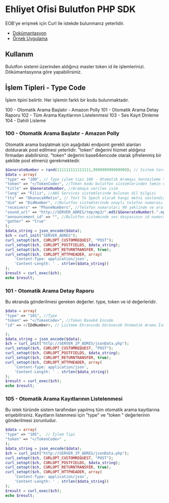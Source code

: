 # Ehliyet Ofisi Bulutfon PHP SDK

EOB'ye erişmek için Curl ile istekde bulunmanız yeterlidir.

* [Dokümantasyon]()
* [Örnek Uygulama]()

## Kullanım

Bulutfon sistemi üzerinden aldığınız master token id ile işlemlerinizi. Dökümantasyona göre yapabilirsiniz.

## İşlem Tipleri - Type Code 
İşlem tipini belirtir. Her işlemin farklı bir kodu bulunmaktadır.

100 - Otomatik Arama Başlatır - Amazon Polly
101 - Otomatik Arama Detay Raporu
102 - Tüm Arama Kayıtlarının Listelenmesi
103 - Ses Kayıt Dinleme
104 - Dahili Lisleme



### 100 - Otomatik Arama Başlatır - Amazon Polly

Otomatik arama başlatmak için aşağıdaki endpoint gerekli alanları doldurarak post edilmesi yeterlidir. "token" değerini hizmet aldığınız firmadan alabilirsiniz. "token" değerini base64encode olarak şifrelenmiş bir şekilde post etmeniz gerekmektedir.

```php
$GenerateNumber = rand(111111111111111,999999999999999); // Sistem tarafından üretilen rasgele numara.
$data = array(
"type" => "100", // Type işlem tipi 100 - Otomatik Aramayı Sentezleme Yaparak Başlatır.
"token" => "</TokenCode>", //Token kodu bulutfon sistemlerinden temin edilmeli. Base64 Encode edilerek gönderilmeli.
"title" => $GenerateNumber, //Aramaya verilen isim
"lang" => "Filiz", //AWS Services sistemlerinde bulunan dil bilgisi
"tts" => "OkunacakMetin", // Text To Spech olarak hangi metni seslendirmek isteniyorsa - Amazon Web Services
"did" => "DidNumber", //Bulutfon sistemlerinde onaylı telefon numarası
"receivers" => "PhoneNumbers", //Telefon numaraları 90 şeklinde ve aralarına , işareti şeklinde
"sound_url" => "http://SERVER_ADRES/tmp/mp3/".md5($GenerateNumber).".mp3", //Dışardan çağırılan ses dosyası
"announcement_id" => "", //Bulutfon sisteminde ses dosyasının id numarası
"gather" => "true"
);   
$data_string = json_encode($data);
$ch = curl_init("SERVER_ADRES");
curl_setopt($ch, CURLOPT_CUSTOMREQUEST, "POST");
curl_setopt($ch, CURLOPT_POSTFIELDS, $data_string);
curl_setopt($ch, CURLOPT_RETURNTRANSFER, true);
curl_setopt($ch, CURLOPT_HTTPHEADER, array(
    'Content-Type: application/json',
    'Content-Length: ' . strlen($data_string))
);       
$result = curl_exec($ch);
echo $result;

```

### 101 - Otomatik Arama Detay Raporu

Bu ekranda gönderilmesi gereken değerler. type, token ve id değerleridir. 


```php
$data = array(
"type" => "101", //Type
"token" => "</TokenCode>", //Token Base64 Encode
"id" => </IDdNumber>, // Listeme Ekranında Görünecek Otomatik Arama İsmi

);   
$data_string = json_encode($data);
$ch = curl_init("http://SERVER_IP_ADRES/jsonData.php");
curl_setopt($ch, CURLOPT_CUSTOMREQUEST, "POST");
curl_setopt($ch, CURLOPT_POSTFIELDS, $data_string);
curl_setopt($ch, CURLOPT_RETURNTRANSFER, true);
curl_setopt($ch, CURLOPT_HTTPHEADER, array(
    'Content-Type: application/json',
    'Content-Length: ' . strlen($data_string))
);       
$result = curl_exec($ch);
echo $result;
```


### 105 - Otomatik Arama Kayıtlarının Listelenmesi 

Bu istek türünde sistem tarafından yapılmış tüm otomatik arama kayıtlarına erişebilirsiniz. Kayıtların listenmesi için "type" ve "token " değerlerinin gönderilmesi zorunludur. 

```php
$data = array(
"type" => "105",  // İşlem Tipi
"token" => "</TokenCode>" ,
);   
$data_string = json_encode($data);
$ch = curl_init("http://SERVER_IP_ADRES/jsonData.php");
curl_setopt($ch, CURLOPT_CUSTOMREQUEST, "POST");
curl_setopt($ch, CURLOPT_POSTFIELDS, $data_string);
curl_setopt($ch, CURLOPT_RETURNTRANSFER, true);
curl_setopt($ch, CURLOPT_HTTPHEADER, array(
    'Content-Type: application/json',
    'Content-Length: ' . strlen($data_string))
);       
$result = curl_exec($ch);
echo $result;
```


